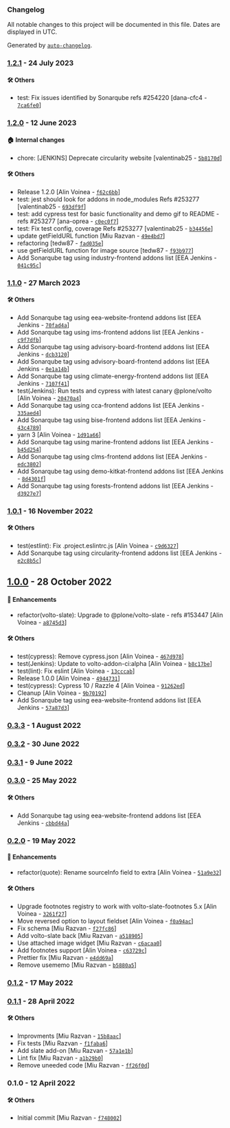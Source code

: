 ### Changelog

All notable changes to this project will be documented in this file. Dates are displayed in UTC.

Generated by [`auto-changelog`](https://github.com/CookPete/auto-changelog).

### [1.2.1](https://github.com/eea/volto-quote-block/compare/1.2.0...1.2.1) - 24 July 2023

#### :hammer_and_wrench: Others

- test: Fix issues identified by Sonarqube refs #254220 [dana-cfc4 - [`7ca6fe0`](https://github.com/eea/volto-quote-block/commit/7ca6fe0321d6610de826fc813003bb9f5b49e210)]
### [1.2.0](https://github.com/eea/volto-quote-block/compare/1.1.0...1.2.0) - 12 June 2023

#### :house: Internal changes

- chore: [JENKINS] Deprecate circularity website [valentinab25 - [`5b8170d`](https://github.com/eea/volto-quote-block/commit/5b8170d33b19d7385f2024437f54360e93819fa6)]

#### :hammer_and_wrench: Others

- Release 1.2.0 [Alin Voinea - [`f62c6bb`](https://github.com/eea/volto-quote-block/commit/f62c6bb04096ce36aa76bb73e92f2a8d71ae7ee3)]
- test: jest should look for addons in node_modules Refs #253277 [valentinab25 - [`693df9f`](https://github.com/eea/volto-quote-block/commit/693df9fff1f0feb438cf95837416b7a406f8395e)]
- test: add cypress test for basic functionality and demo gif to README - refs #253277 [ana-oprea - [`c0ec0f7`](https://github.com/eea/volto-quote-block/commit/c0ec0f7dd552c75bb54a61af13c37810dd5a2648)]
- test: Fix test config, coverage Refs #253277 [valentinab25 - [`b34456e`](https://github.com/eea/volto-quote-block/commit/b34456ebfaa3df66164487d37cfcba1f18fb6bb1)]
- update getFieldURL function [Miu Razvan - [`49e4bd7`](https://github.com/eea/volto-quote-block/commit/49e4bd73b11d5f2a08444a4550d32fb243d79f97)]
- refactoring [tedw87 - [`fad035e`](https://github.com/eea/volto-quote-block/commit/fad035e7487e7e4b9190c2f85e425b0cfcc4ddd6)]
- use getFieldURL function for image source [tedw87 - [`f93b977`](https://github.com/eea/volto-quote-block/commit/f93b9771d609f4006142d481ecd817b088f91683)]
- Add Sonarqube tag using industry-frontend addons list [EEA Jenkins - [`041c95c`](https://github.com/eea/volto-quote-block/commit/041c95cdc43a3befc039cc05f5db11dee4933a5e)]
### [1.1.0](https://github.com/eea/volto-quote-block/compare/1.0.1...1.1.0) - 27 March 2023

#### :hammer_and_wrench: Others

- Add Sonarqube tag using eea-website-frontend addons list [EEA Jenkins - [`70fad4a`](https://github.com/eea/volto-quote-block/commit/70fad4a7a53128504d49566d67b2e98d4f0e1c6e)]
- Add Sonarqube tag using ims-frontend addons list [EEA Jenkins - [`c9f7dfb`](https://github.com/eea/volto-quote-block/commit/c9f7dfbf612351cb7fe1b410558871af4f44bdb0)]
- Add Sonarqube tag using advisory-board-frontend addons list [EEA Jenkins - [`dcb3120`](https://github.com/eea/volto-quote-block/commit/dcb3120733b3c66ab5ae780461de17874f9337cd)]
- Add Sonarqube tag using advisory-board-frontend addons list [EEA Jenkins - [`0e1a14b`](https://github.com/eea/volto-quote-block/commit/0e1a14b5c324285c5d34489920f833d0b4d8b722)]
- Add Sonarqube tag using climate-energy-frontend addons list [EEA Jenkins - [`7107f41`](https://github.com/eea/volto-quote-block/commit/7107f415c429adee00650a87ec5874374e06916a)]
- test(Jenkins): Run tests and cypress with latest canary @plone/volto [Alin Voinea - [`20470a4`](https://github.com/eea/volto-quote-block/commit/20470a452c91a7f8cee537958ddafa6481c5a098)]
- Add Sonarqube tag using cca-frontend addons list [EEA Jenkins - [`335aed4`](https://github.com/eea/volto-quote-block/commit/335aed4cefaa41662faf2daf018c81ac5c0450fe)]
- Add Sonarqube tag using bise-frontend addons list [EEA Jenkins - [`43c4789`](https://github.com/eea/volto-quote-block/commit/43c478928259ce1cf71dc64db71761ba5e738db0)]
- yarn 3 [Alin Voinea - [`1d91a66`](https://github.com/eea/volto-quote-block/commit/1d91a66e4efbf1585483dafe90e9233e37ef6907)]
- Add Sonarqube tag using marine-frontend addons list [EEA Jenkins - [`b45d254`](https://github.com/eea/volto-quote-block/commit/b45d254ff2a4e8beecbe1dc233b844655bdfd156)]
- Add Sonarqube tag using clms-frontend addons list [EEA Jenkins - [`edc3802`](https://github.com/eea/volto-quote-block/commit/edc380248dd51d8b795396eb9938076a64dd0302)]
- Add Sonarqube tag using demo-kitkat-frontend addons list [EEA Jenkins - [`8d4301f`](https://github.com/eea/volto-quote-block/commit/8d4301f87c4d9afacd3f760f83d4b4329eb4a49f)]
- Add Sonarqube tag using forests-frontend addons list [EEA Jenkins - [`d3927e7`](https://github.com/eea/volto-quote-block/commit/d3927e75ea0d002402df2e606f836b006636dd2f)]
### [1.0.1](https://github.com/eea/volto-quote-block/compare/1.0.0...1.0.1) - 16 November 2022

#### :hammer_and_wrench: Others

- test(estlint): Fix .project.eslintrc.js [Alin Voinea - [`c9d6327`](https://github.com/eea/volto-quote-block/commit/c9d632748b3040478977699ca39c0e0f76ab840e)]
- Add Sonarqube tag using circularity-frontend addons list [EEA Jenkins - [`e2c8b5c`](https://github.com/eea/volto-quote-block/commit/e2c8b5c0f76bb59411d944a8d431b882f7b5cec6)]
## [1.0.0](https://github.com/eea/volto-quote-block/compare/0.3.3...1.0.0) - 28 October 2022

#### :nail_care: Enhancements

- refactor(volto-slate): Upgrade to @plone/volto-slate - refs #153447 [Alin Voinea - [`a8745d3`](https://github.com/eea/volto-quote-block/commit/a8745d30aadf8bf23bab81d655ccff07beae3e76)]

#### :hammer_and_wrench: Others

- test(cypress): Remove cypress.json [Alin Voinea - [`467d978`](https://github.com/eea/volto-quote-block/commit/467d978dba7dc792bce569b95e10471971d91eca)]
- test(Jenkins): Update to volto-addon-ci:alpha [Alin Voinea - [`b8c17be`](https://github.com/eea/volto-quote-block/commit/b8c17be3b332423260d5a663ff649a4ec30d29a7)]
- test(lint): Fix eslint [Alin Voinea - [`13cccab`](https://github.com/eea/volto-quote-block/commit/13cccab93c79a428d0655c93c2eb58594df8dbc2)]
- Release 1.0.0 [Alin Voinea - [`4944731`](https://github.com/eea/volto-quote-block/commit/4944731b1c7b9b80620311909202bb75c894760c)]
- test(cypress): Cypress 10 / Razzle 4 [Alin Voinea - [`91262ed`](https://github.com/eea/volto-quote-block/commit/91262eddb7272d12686cdb71952c607846cecb5d)]
- Cleanup [Alin Voinea - [`9b70192`](https://github.com/eea/volto-quote-block/commit/9b7019284a8e2159248cfa6109c8c0f84c6273d8)]
- Add Sonarqube tag using eea-website-frontend addons list [EEA Jenkins - [`57a87d3`](https://github.com/eea/volto-quote-block/commit/57a87d3474a6390b77c2b1b983cd932bf2dd824f)]
### [0.3.3](https://github.com/eea/volto-quote-block/compare/0.3.2...0.3.3) - 1 August 2022

### [0.3.2](https://github.com/eea/volto-quote-block/compare/0.3.1...0.3.2) - 30 June 2022

### [0.3.1](https://github.com/eea/volto-quote-block/compare/0.3.0...0.3.1) - 9 June 2022

### [0.3.0](https://github.com/eea/volto-quote-block/compare/0.2.0...0.3.0) - 25 May 2022

#### :hammer_and_wrench: Others

- Add Sonarqube tag using eea-website-frontend addons list [EEA Jenkins - [`cbbd44a`](https://github.com/eea/volto-quote-block/commit/cbbd44a578ddb6904ef1c7bb0053549029c7447b)]
### [0.2.0](https://github.com/eea/volto-quote-block/compare/0.1.2...0.2.0) - 19 May 2022

#### :nail_care: Enhancements

- refactor(quote): Rename sourceInfo field to extra [Alin Voinea - [`51a9e32`](https://github.com/eea/volto-quote-block/commit/51a9e329e6d0a8b1caaadd42ccad1bd54e862210)]

#### :hammer_and_wrench: Others

- Upgrade footnotes registry to work with volto-slate-footnotes 5.x [Alin Voinea - [`3261f27`](https://github.com/eea/volto-quote-block/commit/3261f27d8749a022171ecdf8c854da832c40a2b9)]
- Move reversed option to layout fieldset [Alin Voinea - [`f0a94ac`](https://github.com/eea/volto-quote-block/commit/f0a94ac92820adc661030b095dc91fe048791e26)]
- Fix schema [Miu Razvan - [`f27fc86`](https://github.com/eea/volto-quote-block/commit/f27fc86025a004adc700f4f8ba36a080626a94af)]
- Add volto-slate back [Miu Razvan - [`a518905`](https://github.com/eea/volto-quote-block/commit/a518905f5a7a98213db0fd99396334dd2dbacef2)]
- Use attached image widget [Miu Razvan - [`c6acaa0`](https://github.com/eea/volto-quote-block/commit/c6acaa08ab9d985c963debff78e4d989b90556ac)]
- Add footnotes support [Alin Voinea - [`c63729c`](https://github.com/eea/volto-quote-block/commit/c63729cafce78dfe98d875d70214b3d8fd6c1f11)]
- Prettier fix [Miu Razvan - [`e4dd69a`](https://github.com/eea/volto-quote-block/commit/e4dd69a3051da854435093dc30f8048a650798a2)]
- Remove usememo [Miu Razvan - [`b5880a5`](https://github.com/eea/volto-quote-block/commit/b5880a5a1cf5c9889ec4c211c60f51986fd6255d)]
### [0.1.2](https://github.com/eea/volto-quote-block/compare/0.1.1...0.1.2) - 17 May 2022

### [0.1.1](https://github.com/eea/volto-quote-block/compare/0.1.0...0.1.1) - 28 April 2022

#### :hammer_and_wrench: Others

- Improvments [Miu Razvan - [`15b8aac`](https://github.com/eea/volto-quote-block/commit/15b8aac6b575af5b6b05d32cbfd32d8c603b2eb3)]
- Fix tests [Miu Razvan - [`f1faba6`](https://github.com/eea/volto-quote-block/commit/f1faba692370b519c690a831efe80f26d1e9a8cc)]
- Add slate add-on [Miu Razvan - [`57a1e1b`](https://github.com/eea/volto-quote-block/commit/57a1e1bd5d68ec08afb24d6a51346ad54fa891b3)]
- Lint fix [Miu Razvan - [`a1b29b0`](https://github.com/eea/volto-quote-block/commit/a1b29b0ceee5606ec14edd8d60e3196019b07506)]
- Remove uneeded code [Miu Razvan - [`ff26f0d`](https://github.com/eea/volto-quote-block/commit/ff26f0d60193f70e993522f5f3f1328ce3ce6e11)]
### 0.1.0 - 12 April 2022

#### :hammer_and_wrench: Others

- Initial commit [Miu Razvan - [`f748002`](https://github.com/eea/volto-quote-block/commit/f7480020346c8069fc825a439183b8f73445d62c)]
